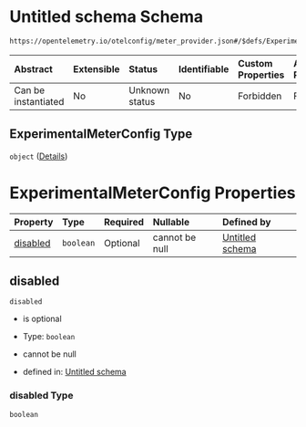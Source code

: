 # Untitled schema Schema

```txt
https://opentelemetry.io/otelconfig/meter_provider.json#/$defs/ExperimentalMeterConfig
```



| Abstract            | Extensible | Status         | Identifiable | Custom Properties | Additional Properties | Access Restrictions | Defined In                                                                     |
| :------------------ | :--------- | :------------- | :----------- | :---------------- | :-------------------- | :------------------ | :----------------------------------------------------------------------------- |
| Can be instantiated | No         | Unknown status | No           | Forbidden         | Forbidden             | none                | [meter\_provider.json\*](../schema/meter_provider.json "open original schema") |

## ExperimentalMeterConfig Type

`object` ([Details](meter_provider-defs-experimentalmeterconfig.md))

# ExperimentalMeterConfig Properties

| Property              | Type      | Required | Nullable       | Defined by                                                                                                                                                                                         |
| :-------------------- | :-------- | :------- | :------------- | :------------------------------------------------------------------------------------------------------------------------------------------------------------------------------------------------- |
| [disabled](#disabled) | `boolean` | Optional | cannot be null | [Untitled schema](meter_provider-defs-experimentalmeterconfig-properties-disabled.md "https://opentelemetry.io/otelconfig/meter_provider.json#/$defs/ExperimentalMeterConfig/properties/disabled") |

## disabled



`disabled`

* is optional

* Type: `boolean`

* cannot be null

* defined in: [Untitled schema](meter_provider-defs-experimentalmeterconfig-properties-disabled.md "https://opentelemetry.io/otelconfig/meter_provider.json#/$defs/ExperimentalMeterConfig/properties/disabled")

### disabled Type

`boolean`
